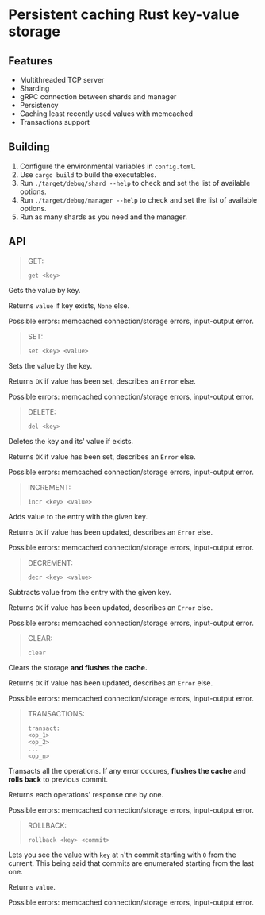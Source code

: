 # Persistent caching Rust key-value storage

## Features
- Multithreaded TCP server
- Sharding
- gRPC connection between shards and manager
- Persistency
- Caching least recently used values with memcached
- Transactions support

## Building
1. Configure the environmental variables in `config.toml`.
2. Use `cargo build` to build the executables.
3. Run `./target/debug/shard --help` to check and set the list of available options.
4. Run `./target/debug/manager --help` to check and set the list of available options.
5. Run as many shards as you need and the manager.

## API

> GET:
> ```
> get <key>
> ```
Gets the value by key.

Returns `value` if key exists, `None` else.

Possible errors: memcached connection/storage errors, input-output error.

> SET:
> ```
> set <key> <value>
> ```
Sets the value by the key.

Returns `OK` if value has been set, describes an `Error` else.

Possible errors: memcached connection/storage errors, input-output error.

> DELETE:
> ```
> del <key>
> ```
Deletes the key and its' value if exists.

Returns `OK` if value has been set, describes an `Error` else.

Possible errors: memcached connection/storage errors, input-output error.

> INCREMENT:
> ```
> incr <key> <value>
> ```
Adds value to the entry with the given key.

Returns `OK` if value has been updated, describes an `Error` else.

Possible errors: memcached connection/storage errors, input-output error.

> DECREMENT:
> ```
> decr <key> <value>
> ```
Subtracts value from the entry with the given key.

Returns `OK` if value has been updated, describes an `Error` else.

Possible errors: memcached connection/storage errors, input-output error.

> CLEAR:
> ```
> clear
> ```

Clears the storage **and flushes the cache.**

Returns `OK` if value has been updated, describes an `Error` else.

Possible errors: memcached connection/storage errors, input-output error.

> TRANSACTIONS:
> ```
> transact:
> <op_1>
> <op_2>
> ...
> <op_n>
> ```
Transacts all the operations. If any error occures, **flushes the cache** and **rolls back** to previous commit.

Returns each operations' response one by one.

Possible errors: memcached connection/storage errors, input-output error.

> ROLLBACK:
> ```
> rollback <key> <commit>
> ```
Lets you see the value with `key` at `n`'th commit starting with `0` from the current. This being said that commits are enumerated starting from the last one.

Returns `value`.

Possible errors: memcached connection/storage errors, input-output error.
